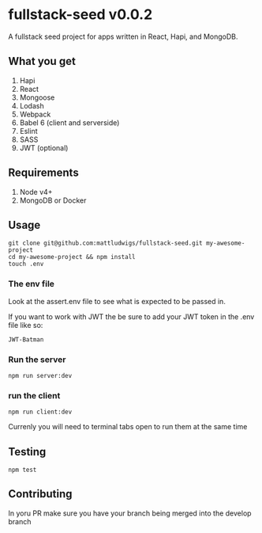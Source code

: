 # fullstack-seed v0.0.2

A fullstack seed project for apps written in React, Hapi, and MongoDB.

## What you get

1. Hapi
2. React
3. Mongoose
4. Lodash
5. Webpack
6. Babel 6 (client and serverside)
7. Eslint
8. SASS
9. JWT (optional)

## Requirements
1. Node v4+
2. MongoDB or Docker

## Usage

```
git clone git@github.com:mattludwigs/fullstack-seed.git my-awesome-project
cd my-awesome-project && npm install
touch .env
```

### The env file

Look at the assert.env file to see what is expected to be passed in.

If you want to work with JWT the be sure to add your JWT token in the .env file like so:

```
JWT-Batman
```

### Run the server

```
npm run server:dev
```

### run the client
```
npm run client:dev
```

Currenly you will need to terminal tabs open to run them at the same time

## Testing

```
npm test
```

## Contributing

In yoru PR make sure you have your branch being merged into the develop branch

